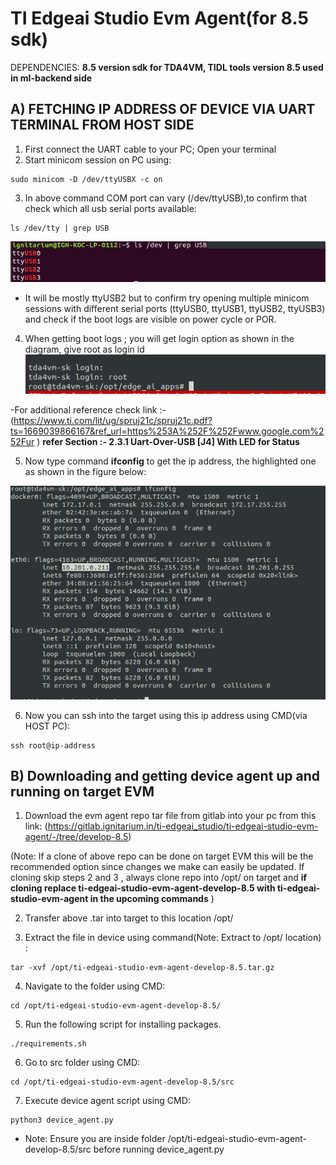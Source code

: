 # TI Edgeai Studio Evm Agent(for 8.5 sdk)
DEPENDENCIES: **8.5 version sdk for TDA4VM, TIDL tools version 8.5 used in ml-backend side**


## A) FETCHING IP ADDRESS OF DEVICE VIA UART TERMINAL FROM HOST SIDE

1. First connect the UART cable to your PC; Open your terminal 
2. Start minicom session on PC using: 
```
sudo minicom -D /dev/ttyUSBX -c on
```
3. In above command COM port can vary (/dev/ttyUSB),to confirm that check which all usb serial ports available: 
```
ls /dev/tty | grep USB 
```
![usb serial ports list output](/images/usb_serial_ports.png)
- It will be mostly ttyUSB2 but to confirm try opening multiple minicom sessions with different serial ports (ttyUSB0, ttyUSB1, ttyUSB2, ttyUSB3) and check if the boot logs are visible on power cycle or POR. 

4. When getting boot logs ; you will get login option as shown in the diagram, give root as login id 
![tda4vm login](/images/tda4vm_login.png)

 -For additional reference check link :- (https://www.ti.com/lit/ug/spruj21c/spruj21c.pdf?ts=1669039866167&ref_url=https%253A%252F%252Fwww.google.com%252Fur ) **refer Section :- 2.3.1 Uart-Over-USB [J4] With LED for Status** 

5. Now type command **ifconfig** to get the ip address, the highlighted one as shown in the figure below: 

![ifconfig output](/images/get_ip-address.png)

6. Now you can ssh into the target using this ip address using CMD(via HOST PC):
```
ssh root@ip-address
```
## B) Downloading and getting device agent up and running on target EVM 

1. Download the evm agent repo tar file from gitlab into your pc from this link: (https://gitlab.ignitarium.in/ti-edgeai_studio/ti-edgeai-studio-evm-agent/-/tree/develop-8.5)

(Note: If a clone of above repo can be done on target EVM this will be the recommended option since changes we make can easily be updated. If cloning skip steps 2 and 3 , always clone repo into /opt/ on target and **if cloning replace ti-edgeai-studio-evm-agent-develop-8.5 with ti-edgeai-studio-evm-agent in the upcoming commands** ) 

2. Transfer above .tar into target to this location  /opt/

3. Extract the file in device using command(Note: Extract to /opt/ location) :  
```
tar -xvf /opt/ti-edgeai-studio-evm-agent-develop-8.5.tar.gz   
```
4. Navigate to the folder using CMD:
```
cd /opt/ti-edgeai-studio-evm-agent-develop-8.5/ 
```
5. Run the following script for installing packages.
```
./requirements.sh
```
6. Go to src folder using CMD: 
```
cd /opt/ti-edgeai-studio-evm-agent-develop-8.5/src 
```
7. Execute device agent script using CMD: 
```
python3 device_agent.py  
```
- Note: Ensure you are inside folder /opt/ti-edgeai-studio-evm-agent-develop-8.5/src before running device_agent.py
